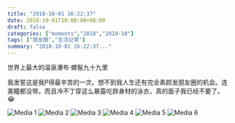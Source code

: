 ```yaml
---
title: "2018-10-01 16:22:37"
date: 2018-10-01T10:00:00+08:00
draft: false
categories: ["moments","2018","2018-10"]
tags: ["朋友圈","生活记录"]
summary: "2018-10-01 16:22:37..."
---
```


世界上最大的温泉瀑布·螺髻九十九里

我发誓这是我P得最辛苦的一次。想不到我人生还有完全素颜发朋友圈的机会。连美瞳都没带。而且冷不丁穿这么暴露吃胖身材的泳衣，真的面子我已经不要了。😂

![Media 1](/Moments/photos/2018-10-01/201810011622370.jpg)
![Media 2](/Moments/photos/2018-10-01/201810011622371.jpg)
![Media 3](/Moments/photos/2018-10-01/201810011622372.jpg)
![Media 4](/Moments/photos/2018-10-01/201810011622373.jpg)
![Media 5](/Moments/photos/2018-10-01/201810011622374.jpg)
![Media 6](/Moments/photos/2018-10-01/201810011622375.jpg)


